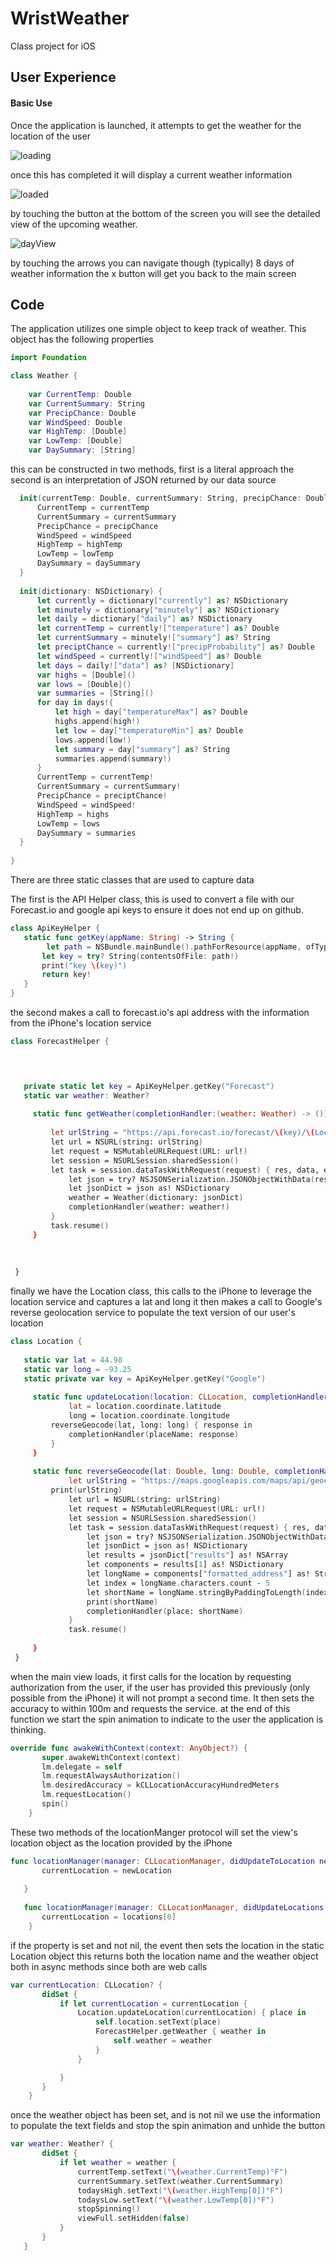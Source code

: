 WristWeather
===============
Class project for iOS

User Experience
----------------------
#### Basic Use
Once the application is launched, it attempts to get the weather for the location of the user

![loading](http://i.imgur.com/dcRdiIR.png)

once this has completed it will display a current weather information

![loaded](http://i.imgur.com/LJVhqbU.png)

by touching the button at the bottom of the screen you will see the detailed view of
the upcoming weather.

![dayView](http://i.imgur.com/uepjiGQ.png)

by touching the arrows you can navigate though (typically) 8 days of weather information
the x button will get you back to the main screen

Code
-----------
The application utilizes one simple object to keep track of weather.
This object has the following properties
``` swift
import Foundation

class Weather {
    
    var CurrentTemp: Double
    var CurrentSummary: String
    var PrecipChance: Double
    var WindSpeed: Double
    var HighTemp: [Double]
    var LowTemp: [Double]
    var DaySummary: [String]
  ```
  this can be constructed in two methods, first is a literal approach
  the second is an interpretation of JSON returned by our data source
  ``` swift
    init(currentTemp: Double, currentSummary: String, precipChance: Double, windSpeed: Double, highTemp: [Double], lowTemp: [Double], daySummary: [String]) {
        CurrentTemp = currentTemp
        CurrentSummary = currentSummary
        PrecipChance = precipChance
        WindSpeed = windSpeed
        HighTemp = highTemp
        LowTemp = lowTemp
        DaySummary = daySummary
    }
    
    init(dictionary: NSDictionary) {
        let currently = dictionary["currently"] as? NSDictionary
        let minutely = dictionary["minutely"] as? NSDictionary
        let daily = dictionary["daily"] as? NSDictionary
        let currentTemp = currently!["temperature"] as? Double
        let currentSummary = minutely!["summary"] as? String
        let preciptChance = currently!["precipProbability"] as? Double
        let windSpeed = currently!["windSpeed"] as? Double
        let days = daily!["data"] as? [NSDictionary]
        var highs = [Double]()
        var lows = [Double]()
        var summaries = [String]()
        for day in days!{
            let high = day["temperatureMax"] as? Double
            highs.append(high!)
            let low = day["temperatureMin"] as? Double
            lows.append(low!)
            let summary = day["summary"] as? String
            summaries.append(summary!)
        }
        CurrentTemp = currentTemp!
        CurrentSummary = currentSummary!
        PrecipChance = preciptChance!
        WindSpeed = windSpeed!
        HighTemp = highs
        LowTemp = lows
        DaySummary = summaries
    }
    
}
```

There are three static classes that are used to 
capture data

The first is the API Helper class, this is used to convert
a file with our Forecast.io and google api keys to ensure it does not
end up on github.
``` swift
class ApiKeyHelper { 
   static func getKey(appName: String) -> String { 
        let path = NSBundle.mainBundle().pathForResource(appName, ofType: "apikey") 
       let key = try? String(contentsOfFile: path!) 
       print("key \(key)") 
       return key! 
   } 
} 

```
the second makes a call to forecast.io's api address
with the information from the iPhone's location service
``` swift
class ForecastHelper { 



 
   private static let key = ApiKeyHelper.getKey("Forecast") 
   static var weather: Weather? 
    
     static func getWeather(completionHandler:(weather: Weather) -> ()) { 
          
         let urlString = "https://api.forecast.io/forecast/\(key)/\(Location.lat),\(Location.long)" 
         let url = NSURL(string: urlString) 
         let request = NSMutableURLRequest(URL: url!) 
         let session = NSURLSession.sharedSession() 
         let task = session.dataTaskWithRequest(request) { res, data, err in 
             let json = try? NSJSONSerialization.JSONObjectWithData(res!, options: .MutableContainers) 
             let jsonDict = json as! NSDictionary 
             weather = Weather(dictionary: jsonDict) 
             completionHandler(weather: weather!) 
         } 
         task.resume() 
     } 
      
 
 
 } 
```
finally we have the Location class, this calls to the iPhone
to leverage the location service and captures a lat and long
it then makes a call to Google's reverse geolocation service
to populate the text version of our user's location
``` swift 
class Location { 
    
   static var lat = 44.98 
   static var long = -93.25 
   static private var key = ApiKeyHelper.getKey("Google") 
    
     static func updateLocation(location: CLLocation, completionHandler:(placeName: String) -> ()) { 
             lat = location.coordinate.latitude 
             long = location.coordinate.longitude 
         reverseGeocode(lat, long: long) { response in 
             completionHandler(placeName: response) 
         } 
     } 
      
     static func reverseGeocode(lat: Double, long: Double, completionHandler:(place: String) -> ()) { 
             let urlString = "https://maps.googleapis.com/maps/api/geocode/json?latlng=\(lat),\(long)&key=\(key)" 
         print(urlString) 
             let url = NSURL(string: urlString) 
             let request = NSMutableURLRequest(URL: url!) 
             let session = NSURLSession.sharedSession() 
             let task = session.dataTaskWithRequest(request) { res, data, err in 
                 let json = try? NSJSONSerialization.JSONObjectWithData(res!, options: .AllowFragments) 
                 let jsonDict = json as! NSDictionary 
                 let results = jsonDict["results"] as! NSArray 
                 let components = results[1] as! NSDictionary 
                 let longName = components["formatted_address"] as! String 
                 let index = longName.characters.count - 5 
                 let shortName = longName.stringByPaddingToLength(index, withString: "", startingAtIndex: 0) 
                 print(shortName) 
                 completionHandler(place: shortName) 
             } 
             task.resume() 
          
     } 
 } 
```

when the main view loads, it first calls for the location
by requesting authorization from the user, if the user
has provided this previously (only possible from the iPhone)
it will not prompt a second time.  It then sets the 
accuracy to within 100m and requests the service.
at the end of this function we start the spin animation
to indicate to the user the application is thinking.
``` swift
override func awakeWithContext(context: AnyObject?) { 
       super.awakeWithContext(context) 
       lm.delegate = self 
       lm.requestAlwaysAuthorization() 
       lm.desiredAccuracy = kCLLocationAccuracyHundredMeters 
       lm.requestLocation() 
       spin() 
    } 

```
These two methods of the locationManger protocol will set the
view's location object as the location provided by the iPhone
``` swift
func locationManager(manager: CLLocationManager, didUpdateToLocation newLocation: CLLocation, fromLocation oldLocation: CLLocation) { 
       currentLocation = newLocation 
        
   } 
    
   func locationManager(manager: CLLocationManager, didUpdateLocations locations: [CLLocation]) { 
       currentLocation = locations[0] 
    } 

```
if the property is set and not nil, the event then sets the
location in the static Location object
this returns both the location name and the weather object
both in async methods since both are web calls
``` swift
var currentLocation: CLLocation? { 
       didSet { 
           if let currentLocation = currentLocation { 
               Location.updateLocation(currentLocation) { place in 
                   self.location.setText(place) 
                   ForecastHelper.getWeather { weather in 
                       self.weather = weather 
                   } 
               } 

           } 
       } 
    } 

```
once the weather object has been set, and is not nil
we use the information to populate the text fields
and stop the spin animation and unhide the button
``` swift 
var weather: Weather? { 
       didSet { 
           if let weather = weather { 
               currentTemp.setText("\(weather.CurrentTemp)°F") 
               currentSummary.setText(weather.CurrentSummary) 
               todaysHigh.setText("\(weather.HighTemp[0])°F") 
               todaysLow.setText("\(weather.LowTemp[0])°F") 
               stopSpinning() 
               viewFull.setHidden(false) 
           } 
       } 
   } 
```
